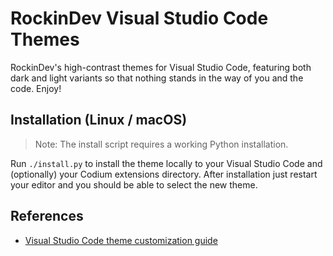 # RockinDev Visual Studio Code Themes

RockinDev's high-contrast themes for Visual Studio Code, featuring both dark and light variants so that nothing stands in the way of you and the code. Enjoy!

## Installation (Linux / macOS)

> Note: The install script requires a working Python installation.

Run `./install.py` to install the theme locally to your Visual Studio Code and (optionally) your Codium extensions directory. After installation just restart your editor and you should be able to select the new theme.

## References

- [Visual Studio Code theme customization guide](
https://code.visualstudio.com/api/references/theme-color)
